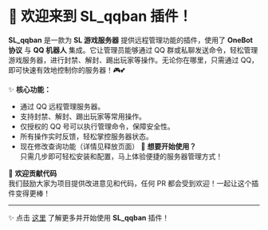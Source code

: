 # 🌟 欢迎来到 **SL_qqban** 插件！

**SL_qqban** 是一款为 **SL 游戏服务器** 提供远程管理功能的插件，使用了 **OneBot 协议** 与 **QQ 机器人** 集成。它让管理员能够通过 QQ 群或私聊发送命令，轻松管理游戏服务器，进行封禁、解封、踢出玩家等操作。无论你在哪里，只需通过 QQ，即可快速有效地控制你的服务器！🎮💕

✨ **核心功能：**
- 通过 QQ 远程管理服务器。
- 支持封禁、解封、踢出玩家等常用操作。
- 仅授权的 QQ 号可以执行管理命令，保障安全性。
- 所有操作实时反馈，轻松掌控服务器状态。
- 现在修改查询功能（详情见释放页面）
🎯 **想要开始使用？**  
只需几步即可轻松安装和配置，马上体验便捷的服务器管理方式！

💖 **欢迎贡献代码**  
我们鼓励大家为项目提供改进意见和代码，任何 PR 都会受到欢迎！一起让这个插件变得更棒！

---

✨ 点击 [这里](https://github.com/linmo-CN/SL_qqban/blob/main/%E4%B8%AD%E6%96%87%E4%BB%8B%E7%BB%8D) 了解更多并开始使用 **SL_qqban** 插件！

